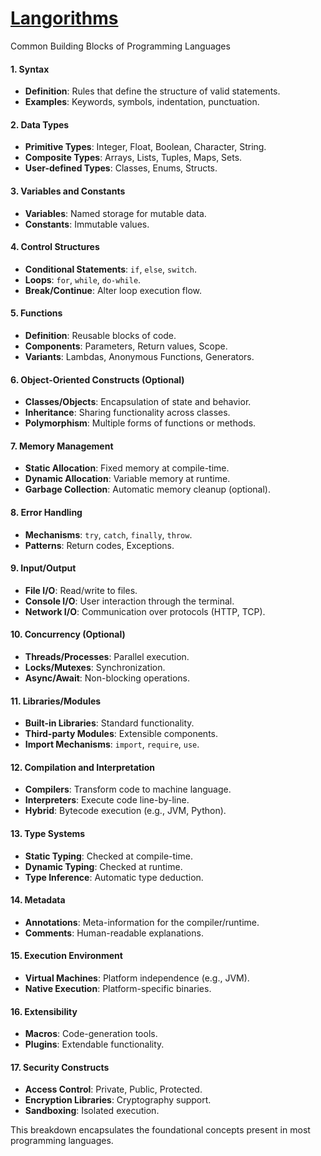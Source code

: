 # [Langorithms](https://langorithms.readthedocs.io/en/latest/)

 
 Common Building Blocks of Programming Languages

#### 1. **Syntax**
- **Definition**: Rules that define the structure of valid statements.
- **Examples**: Keywords, symbols, indentation, punctuation.

#### 2. **Data Types**
- **Primitive Types**: Integer, Float, Boolean, Character, String.
- **Composite Types**: Arrays, Lists, Tuples, Maps, Sets.
- **User-defined Types**: Classes, Enums, Structs.

#### 3. **Variables and Constants**
- **Variables**: Named storage for mutable data.
- **Constants**: Immutable values.

#### 4. **Control Structures**
- **Conditional Statements**: `if`, `else`, `switch`.
- **Loops**: `for`, `while`, `do-while`.
- **Break/Continue**: Alter loop execution flow.

#### 5. **Functions**
- **Definition**: Reusable blocks of code.
- **Components**: Parameters, Return values, Scope.
- **Variants**: Lambdas, Anonymous Functions, Generators.

#### 6. **Object-Oriented Constructs** (Optional)
- **Classes/Objects**: Encapsulation of state and behavior.
- **Inheritance**: Sharing functionality across classes.
- **Polymorphism**: Multiple forms of functions or methods.

#### 7. **Memory Management**
- **Static Allocation**: Fixed memory at compile-time.
- **Dynamic Allocation**: Variable memory at runtime.
- **Garbage Collection**: Automatic memory cleanup (optional).

#### 8. **Error Handling**
- **Mechanisms**: `try`, `catch`, `finally`, `throw`.
- **Patterns**: Return codes, Exceptions.

#### 9. **Input/Output**
- **File I/O**: Read/write to files.
- **Console I/O**: User interaction through the terminal.
- **Network I/O**: Communication over protocols (HTTP, TCP).

#### 10. **Concurrency** (Optional)
- **Threads/Processes**: Parallel execution.
- **Locks/Mutexes**: Synchronization.
- **Async/Await**: Non-blocking operations.

#### 11. **Libraries/Modules**
- **Built-in Libraries**: Standard functionality.
- **Third-party Modules**: Extensible components.
- **Import Mechanisms**: `import`, `require`, `use`.

#### 12. **Compilation and Interpretation**
- **Compilers**: Transform code to machine language.
- **Interpreters**: Execute code line-by-line.
- **Hybrid**: Bytecode execution (e.g., JVM, Python).

#### 13. **Type Systems**
- **Static Typing**: Checked at compile-time.
- **Dynamic Typing**: Checked at runtime.
- **Type Inference**: Automatic type deduction.

#### 14. **Metadata**
- **Annotations**: Meta-information for the compiler/runtime.
- **Comments**: Human-readable explanations.

#### 15. **Execution Environment**
- **Virtual Machines**: Platform independence (e.g., JVM).
- **Native Execution**: Platform-specific binaries.

#### 16. **Extensibility**
- **Macros**: Code-generation tools.
- **Plugins**: Extendable functionality.

#### 17. **Security Constructs**
- **Access Control**: Private, Public, Protected.
- **Encryption Libraries**: Cryptography support.
- **Sandboxing**: Isolated execution.

This breakdown encapsulates the foundational concepts present in most programming languages.
